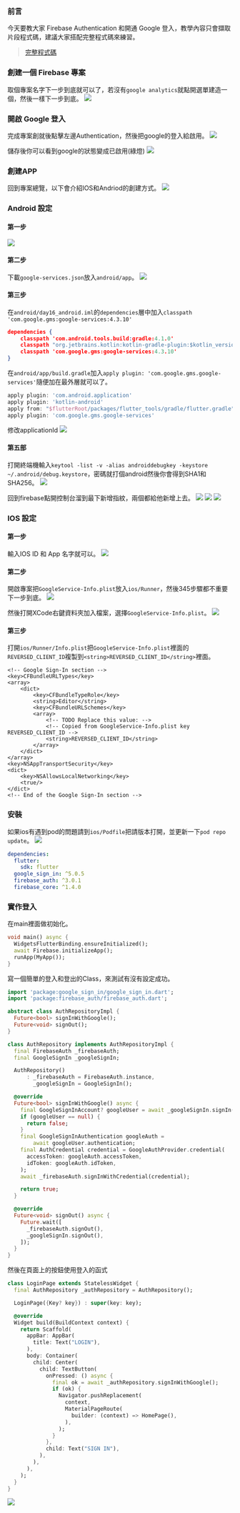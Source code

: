 ### 前言
今天要教大家 Firebase Authentication 和開通 Google 登入，教學內容只會擷取片段程式碼，建議大家搭配完整程式碼來練習。

> [完整程式碼](https://github.com/Daviswww/triathlon_flutter/tree/master/day16)

### 創建一個 Firebase 專案
取個專案名字下一步到底就可以了，若沒有`google analytics`就點開選單建造一個，然後一樣下一步到底。
![](https://raw.githubusercontent.com/Daviswww/triathlon_flutter/master/day16/image/Q5cC1Vi.png)

### 開啟 Google 登入
完成專案創就後點擊左邊Authentication，然後把google的登入給啟用。
![](https://raw.githubusercontent.com/Daviswww/triathlon_flutter/master/day16/image/myrDyyX.png)

儲存後你可以看到google的狀態變成已啟用(綠燈)
![](https://raw.githubusercontent.com/Daviswww/triathlon_flutter/master/day16/image/l89sA0T.png)


### 創建APP

回到專案總覽，以下會介紹IOS和Andriod的創建方式。
![](https://raw.githubusercontent.com/Daviswww/triathlon_flutter/master/day16/image/RMfZ78n.png)


### Android 設定
#### 第一步
![](https://raw.githubusercontent.com/Daviswww/triathlon_flutter/master/day16/image/VFM9v3l.png)

#### 第二步
下載`google-services.json`放入`android/app`。
![](https://raw.githubusercontent.com/Daviswww/triathlon_flutter/master/day16/image/AUA7ont.png)

#### 第三步
在`android/day16_android.iml`的`dependencies`層中加入`classpath 'com.google.gms:google-services:4.3.10'`
```json
dependencies {
    classpath 'com.android.tools.build:gradle:4.1.0'
    classpath "org.jetbrains.kotlin:kotlin-gradle-plugin:$kotlin_version"
    classpath 'com.google.gms:google-services:4.3.10'
}
```

在`android/app/build.gradle`加入`apply plugin: 'com.google.gms.google-services'`隨便加在最外層就可以了。

```gradle
apply plugin: 'com.android.application'
apply plugin: 'kotlin-android'
apply from: "$flutterRoot/packages/flutter_tools/gradle/flutter.gradle"
apply plugin: 'com.google.gms.google-services'
```
修改applicationId
![](https://raw.githubusercontent.com/Daviswww/triathlon_flutter/master/day16/image/6P2PXBr.png)

#### 第五部
打開終端機輸入`keytool -list -v -alias androiddebugkey -keystore ~/.android/debug.keystore`，密碼就打個android然後你會得到SHA1和SHA256。
![](https://raw.githubusercontent.com/Daviswww/triathlon_flutter/master/day16/image/pwM2XQv.png)

回到firebase點開控制台溜到最下新增指紋，兩個都給他新增上去。
![](https://raw.githubusercontent.com/Daviswww/triathlon_flutter/master/day16/image/IWpcLA4.png)
![](https://raw.githubusercontent.com/Daviswww/triathlon_flutter/master/day16/image/3xlFDEz.png)
![](https://raw.githubusercontent.com/Daviswww/triathlon_flutter/master/day16/image/yfPvMm7.png)



### IOS 設定
#### 第一步
輸入IOS ID 和 App 名字就可以。
![](https://raw.githubusercontent.com/Daviswww/triathlon_flutter/master/day16/image/ESN5tgl.png)

#### 第二步
開啟專案把`GoogleService-Info.plist`放入`ios/Runner`，然後345步驟都不重要下一步到底。
![](https://raw.githubusercontent.com/Daviswww/triathlon_flutter/master/day16/image/ZA13p6o.png)

然後打開XCode右鍵資料夾加入檔案，選擇`GoogleService-Info.plist`。
![](https://raw.githubusercontent.com/Daviswww/triathlon_flutter/master/day16/image/L9waVvZ.png)
#### 第三步
打開`ios/Runner/Info.plist`把`GoogleService-Info.plist`裡面的`REVERSED_CLIENT_ID`複製到`<string>REVERSED_CLIENT_ID</string>`裡面。
```plist
<!-- Google Sign-In section -->
<key>CFBundleURLTypes</key>
<array>
    <dict>
        <key>CFBundleTypeRole</key>
        <string>Editor</string>
        <key>CFBundleURLSchemes</key>
        <array>
            <!-- TODO Replace this value: -->
            <!-- Copied from GoogleService-Info.plist key REVERSED_CLIENT_ID -->
            <string>REVERSED_CLIENT_ID</string>
        </array>
    </dict>
</array>
<key>NSAppTransportSecurity</key>
<dict>
    <key>NSAllowsLocalNetworking</key>
    <true/>
</dict>
<!-- End of the Google Sign-In section -->
```

### 安裝
如果ios有遇到pod的問題請到`ios/Podfile`把請版本打開，並更新一下`pod repo update`。
![](https://raw.githubusercontent.com/Daviswww/triathlon_flutter/master/day16/image/7odXW9M.png)

```yaml
dependencies:
  flutter:
    sdk: flutter
  google_sign_in: ^5.0.5
  firebase_auth: ^3.0.1
  firebase_core: ^1.4.0
```

### 實作登入
在main裡面做初始化。
```dart
void main() async {
  WidgetsFlutterBinding.ensureInitialized();
  await Firebase.initializeApp();
  runApp(MyApp());
}
```

寫一個簡單的登入和登出的Class，來測試有沒有設定成功。

```dart
import 'package:google_sign_in/google_sign_in.dart';
import 'package:firebase_auth/firebase_auth.dart';

abstract class AuthRepositoryImpl {
  Future<bool> signInWithGoogle();
  Future<void> signOut();
}

class AuthRepository implements AuthRepositoryImpl {
  final FirebaseAuth _firebaseAuth;
  final GoogleSignIn _googleSignIn;

  AuthRepository()
      : _firebaseAuth = FirebaseAuth.instance,
        _googleSignIn = GoogleSignIn();

  @override
  Future<bool> signInWithGoogle() async {
    final GoogleSignInAccount? googleUser = await _googleSignIn.signIn();
    if (googleUser == null) {
      return false;
    }
    final GoogleSignInAuthentication googleAuth =
        await googleUser.authentication;
    final AuthCredential credential = GoogleAuthProvider.credential(
      accessToken: googleAuth.accessToken,
      idToken: googleAuth.idToken,
    );
    await _firebaseAuth.signInWithCredential(credential);

    return true;
  }

  @override
  Future<void> signOut() async {
    Future.wait([
      _firebaseAuth.signOut(),
      _googleSignIn.signOut(),
    ]);
  }
}

```

然後在頁面上的按鈕使用登入的函式

```dart
class LoginPage extends StatelessWidget {
  final AuthRepository _authRepository = AuthRepository();

  LoginPage({Key? key}) : super(key: key);

  @override
  Widget build(BuildContext context) {
    return Scaffold(
      appBar: AppBar(
        title: Text("LOGIN"),
      ),
      body: Container(
        child: Center(
          child: TextButton(
            onPressed: () async {
              final ok = await _authRepository.signInWithGoogle();
              if (ok) {
                Navigator.pushReplacement(
                  context,
                  MaterialPageRoute(
                    builder: (context) => HomePage(),
                  ),
                );
              }
            },
            child: Text("SIGN IN"),
          ),
        ),
      ),
    );
  }
}
```
![](https://raw.githubusercontent.com/Daviswww/triathlon_flutter/master/day16/image/5j0iC5W.gif)

